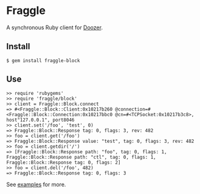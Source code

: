 # Fraggle

A synchronous Ruby client for [Doozer](https://github.com/ha/doozer). 

## Install

    $ gem install fraggle-block

## Use

    >> require 'rubygems'
    >> require 'fraggle/block'
    >> client = Fraggle::Block.connect
    => #<Fraggle::Block::Client:0x10217b260 @connection=#<Fraggle::Block::Connection:0x10217bbc0 @cn=#<TCPSocket:0x10217b3c8>, host"127.0.0.1", port8046
    >> client.set('/foo', 'test', 0)
    => Fraggle::Block::Response tag: 0, flags: 3, rev: 482
    >> foo = client.get('/foo')
    => Fraggle::Block::Response value: "test", tag: 0, flags: 3, rev: 482
    >> foo = client.getdir('/')
    => [Fraggle::Block::Response path: "foo", tag: 0, flags: 1, Fraggle::Block::Response path: "ctl", tag: 0, flags: 1, Fraggle::Block::Response tag: 0, flags: 2]
    >> foo = client.del('/foo', 482)
    => Fraggle::Block::Response tag: 0, flags: 3

See [examples](https://github.com/dylanegan/fraggle-block/tree/master/examples) for more.

